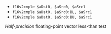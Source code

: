 * `f16v2cmple $aDst0, $aSrc0, $aSrc1`
* `f16v2cmple $aDst0, $aSrc0:BL, $aSrc1`
* `f16v2cmple $aDst0, $aSrc0:BU, $aSrc1`

*Half-precision* floating-point vector less-than test
